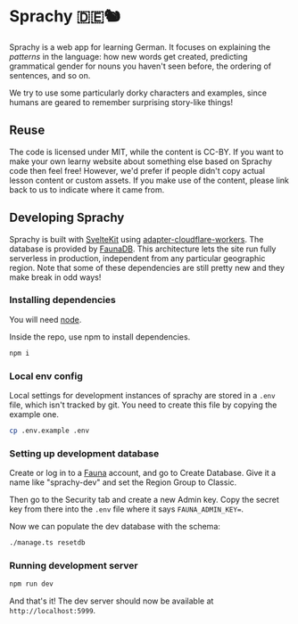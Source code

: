 # Sprachy 🇩🇪🐿

Sprachy is a web app for learning German. It focuses on explaining the _patterns_ in the language: how new words get created, predicting grammatical gender for nouns you haven't seen before, the ordering of sentences, and so on.

We try to use some particularly dorky characters and examples, since humans are geared to remember surprising story-like things!

## Reuse

The code is licensed under MIT, while the content is CC-BY. If you want to make your own learny website about something else based on Sprachy code then feel free! However, we'd prefer if people didn't copy actual lesson content or custom assets. If you make use of the content, please link back to us to indicate where it came from.

## Developing Sprachy

Sprachy is built with [SvelteKit](https://kit.svelte.dev/docs/introduction) using [adapter-cloudflare-workers](https://www.npmjs.com/package/@sveltejs/adapter-cloudflare-workers). The database is provided by [FaunaDB](https://fauna.com/). This architecture lets the site run fully serverless in production, independent from any particular geographic region. Note that some of these dependencies are still pretty new and they make break in odd ways!

### Installing dependencies

You will need [node](https://nodejs.org/en/).

Inside the repo, use npm to install dependencies.

```sh
npm i
```

### Local env config

Local settings for development instances of sprachy are stored in a `.env` 
file, which isn't tracked by git. You need to create this file by copying the
example one.

```sh
cp .env.example .env
```

### Setting up development database

Create or log in to a [Fauna](https://fauna.com/) account, and go to Create
Database. Give it a name like "sprachy-dev" and set the Region Group to
Classic.

Then go to the Security tab and create a new Admin key. Copy the secret key
from there into the `.env` file where it says `FAUNA_ADMIN_KEY=`.

Now we can populate the dev database with the schema:

```sh
./manage.ts resetdb
```

### Running development server

```sh
npm run dev
```

And that's it! The dev server should now be available at `http://localhost:5999`.
